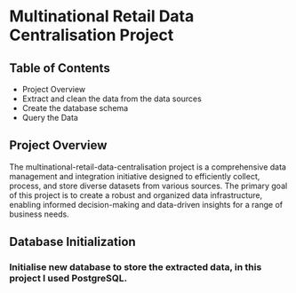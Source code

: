 # Multinational Retail Data Centralisation Project

## Table of Contents
- Project Overview
- Extract and clean the data from the data sources
- Create the database schema
- Query the Data

## Project Overview
The multinational-retail-data-centralisation project is a comprehensive data management and integration initiative designed to efficiently collect, process, and store diverse datasets from various sources. The primary goal of this project is to create a robust and organized data infrastructure, enabling informed decision-making and data-driven insights for a range of business needs.

## Database Initialization
### Initialise new database to store the extracted data, in this project I used PostgreSQL. 
